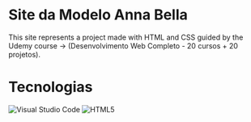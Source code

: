 # Site da Modelo Anna Bella

This site represents a project made with HTML and CSS guided by the Udemy course -> (Desenvolvimento Web Completo - 20 cursos + 20 projetos).

# Tecnologias

![Visual Studio Code](https://img.shields.io/badge/Visual%20Studio%20Code-0078d7.svg?style=for-the-badge&logo=visual-studio-code&logoColor=white)
![HTML5](https://img.shields.io/badge/html5-%23E34F26.svg?style=for-the-badge&logo=html5&logoColor=white)
